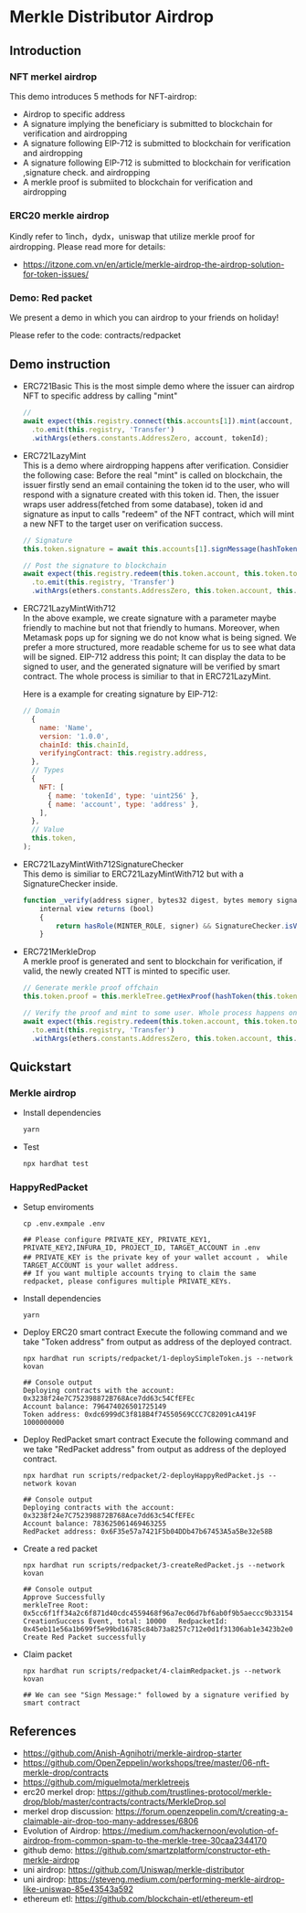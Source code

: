 # Merkle Distributor Airdrop

## Introduction

### NFT merkel airdrop

This demo introduces 5 methods for NFT-airdrop:
- Airdrop to specific address
- A signature implying the beneficiary is submitted to blockchain for verification and airdropping
- A signature following EIP-712 is submitted to blockchain for verification and airdropping
- A signature following EIP-712 is submitted to blockchain for verification ,signature check. and airdropping
- A merkle proof is submiited to blockchain for verification and airdropping

### ERC20 merkle airdrop

Kindly refer to 1inch，dydx，uniswap that utilize merkle proof for airdropping. Please read more for details:

- <https://itzone.com.vn/en/article/merkle-airdrop-the-airdrop-solution-for-token-issues/>

### Demo: Red packet

We present a demo in which you can airdrop to your friends on holiday!

Please refer to the code: contracts/redpacket

## Demo instruction

- ERC721Basic
  This is the most simple demo where the issuer can airdrop NFT to specific address by calling "mint" 

  ```js
  //
  await expect(this.registry.connect(this.accounts[1]).mint(account, tokenId))
    .to.emit(this.registry, 'Transfer')
    .withArgs(ethers.constants.AddressZero, account, tokenId);
  ```

- ERC721LazyMint  
  This is a demo where airdropping happens after verification. Considier the following case: Before the real "mint" is called on blockchain, the issuer firstly send an email containing the token id to the user, who will respond with a signature created with this token id. Then, the issuer wraps user address(fetched from some database), token id and signature as input to calls "redeem" of the NFT contract, which will mint a new NFT to the target user on verification success. 


  ```js
  // Signature
  this.token.signature = await this.accounts[1].signMessage(hashToken(this.token.tokenId, this.token.account));

  // Post the signature to blockchain
  await expect(this.registry.redeem(this.token.account, this.token.tokenId, this.token.signature))
    .to.emit(this.registry, 'Transfer')
    .withArgs(ethers.constants.AddressZero, this.token.account, this.token.tokenId);
  ```

- ERC721LazyMintWith712  
  In the above example, we create signature with a parameter maybe friendly to machine but not that friendly to humans. Moreover, when Metamask pops up for signing we do not know what is being signed. We prefer a more structured, more readable scheme for us to see what data will be signed. EIP-712 address this point; It can display the data to be signed to user, and the generated signature will be verified by smart contract. The whole process is similiar to that in ERC721LazyMint. 

  Here is a example for creating signature by EIP-712:

  ```js
  // Domain
    {
      name: 'Name',
      version: '1.0.0',
      chainId: this.chainId,
      verifyingContract: this.registry.address,
    },
    // Types
    {
      NFT: [
        { name: 'tokenId', type: 'uint256' },
        { name: 'account', type: 'address' },
      ],
    },
    // Value
    this.token,
  );
  ```

- ERC721LazyMintWith712SignatureChecker  
  This demo is similiar to ERC721LazyMintWith712 but with a SignatureChecker inside.

  ```js
  function _verify(address signer, bytes32 digest, bytes memory signature)
      internal view returns (bool)
      {
          return hasRole(MINTER_ROLE, signer) && SignatureChecker.isValidSignatureNow(signer, digest, signature);
      }
  ```

- ERC721MerkleDrop  
  A merkle proof is generated and sent to blockchain for verification, if valid,  the newly created NTT is minted to specific user.

  ```js
  // Generate merkle proof offchain
  this.token.proof = this.merkleTree.getHexProof(hashToken(this.token.tokenId, this.token.account));

  // Verify the proof and mint to some user. Whole process happens onchain.
  await expect(this.registry.redeem(this.token.account, this.token.tokenId, this.token.signature))
    .to.emit(this.registry, 'Transfer')
    .withArgs(ethers.constants.AddressZero, this.token.account, this.token.tokenId);
  ```

## Quickstart

### Merkle airdrop

- Install dependencies

  ```bash
  yarn
  ```

- Test

  ```bash
  npx hardhat test
  ```

### HappyRedPacket

- Setup enviroments

  ```shell
  cp .env.exmpale .env

  ## Please configure PRIVATE_KEY, PRIVATE_KEY1, PRIVATE_KEY2,INFURA_ID, PROJECT_ID, TARGET_ACCOUNT in .env
  ## PRIVATE_KEY is the private key of your wallet account ， while TARGET_ACCOUNT is your wallet address.
  ## If you want multiple accounts trying to claim the same redpacket, please configures multiple PRIVATE_KEYs.
  ```

- Install dependencies

  ```shell
  yarn
  ```

- Deploy ERC20 smart contract
   Execute the following command and we take "Token address" from output as address of the deployed contract.

  ```shell
  npx hardhat run scripts/redpacket/1-deploySimpleToken.js --network kovan

  ## Console output
  Deploying contracts with the account: 0x3238f24e7C752398872B768Ace7dd63c54CfEFEc
  Account balance: 796474026501725149
  Token address: 0xdc6999dC3f818B4f74550569CCC7C82091cA419F
  1000000000
  ```

- Deploy RedPacket smart contract
  Execute the following command and we take "RedPacket address" from output as address of the deployed contract.

  ```shell
  npx hardhat run scripts/redpacket/2-deployHappyRedPacket.js --network kovan

  ## Console output
  Deploying contracts with the account: 0x3238f24e7C752398872B768Ace7dd63c54CfEFEc
  Account balance: 783625061469463255
  RedPacket address: 0x6F35e57a7421F5b04DDb47b67453A5a5Be32e58B
  ```

- Create a red packet  
  ```shell
  npx hardhat run scripts/redpacket/3-createRedPacket.js --network kovan

  ## Console output
  Approve Successfully
  merkleTree Root: 0x5cc6f1ff34a2c6f871d40cdc4559468f96a7ec06d7bf6ab0f9b5aeccc9b33154
  CreationSuccess Event, total: 10000   RedpacketId: 0x45eb11e56a1b699f5e99bd16785c84b73a8257c712e0d1f31306ab1e3423b2e0
  Create Red Packet successfully
  ```

- Claim packet
  ```shell
  npx hardhat run scripts/redpacket/4-claimRedpacket.js --network kovan

  ## We can see "Sign Message:" followed by a signature verified by smart contract 
  ```

## References

- <https://github.com/Anish-Agnihotri/merkle-airdrop-starter>
- <https://github.com/OpenZeppelin/workshops/tree/master/06-nft-merkle-drop/contracts>
- <https://github.com/miguelmota/merkletreejs>
- erc20 merkel drop: <https://github.com/trustlines-protocol/merkle-drop/blob/master/contracts/contracts/MerkleDrop.sol>
- merkel drop discussion: <https://forum.openzeppelin.com/t/creating-a-claimable-air-drop-too-many-addresses/6806>
- Evolution of Airdrop: <https://medium.com/hackernoon/evolution-of-airdrop-from-common-spam-to-the-merkle-tree-30caa2344170>
- github demo: <https://github.com/smartzplatform/constructor-eth-merkle-airdrop>
- uni airdrop: <https://github.com/Uniswap/merkle-distributor>
- uni airdrop: <https://steveng.medium.com/performing-merkle-airdrop-like-uniswap-85e43543a592>
- ethereum etl: <https://github.com/blockchain-etl/ethereum-etl>